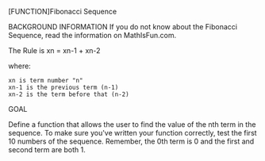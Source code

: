 [FUNCTION]Fibonacci Sequence

BACKGROUND INFORMATION If you do not know about the Fibonacci Sequence, read the information on MathIsFun.com.

The Rule is xn = xn-1 + xn-2

where:

    xn is term number "n"
    xn-1 is the previous term (n-1)
    xn-2 is the term before that (n-2)


GOAL

Define a function that allows the user to find the value of the nth term in the sequence. To make sure you've written your function correctly, test the first 10 numbers of the sequence. Remember, the 0th term is 0 and the first and second term are both 1.